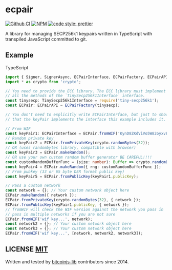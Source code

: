 # ecpair
[![Github CI](https://github.com/bitcoinjs/ecpair/actions/workflows/main_ci.yml/badge.svg)](https://github.com/bitcoinjs/ecpair/actions/workflows/main_ci.yml) [![NPM](https://img.shields.io/npm/v/ecpair.svg)](https://www.npmjs.org/package/ecpair) [![code style: prettier](https://img.shields.io/badge/code_style-prettier-ff69b4.svg?style=flat-square)](https://github.com/prettier/prettier)

A library for managing SECP256k1 keypairs written in TypeScript with transpiled JavaScript committed to git.

## Example

TypeScript

``` typescript
import { Signer, SignerAsync, ECPairInterface, ECPairFactory, ECPairAPI, TinySecp256k1Interface } from 'ecpair';
import * as crypto from 'crypto';

// You need to provide the ECC library. The ECC library must implement 
// all the methods of the `TinySecp256k1Interface` interface.
const tinysecp: TinySecp256k1Interface = require('tiny-secp256k1');
const ECPair: ECPairAPI = ECPairFactory(tinysecp);

// You don't need to explicitly write ECPairInterface, but just to show
// that the keyPair implements the interface this example includes it.

// From WIF
const keyPair1: ECPairInterface = ECPair.fromWIF('KynD8ZKdViVo5W82oyxvE18BbG6nZPVQ8Td8hYbwU94RmyUALUik');
// Random private key
const keyPair2 = ECPair.fromPrivateKey(crypto.randomBytes(32));
// OR (uses randombytes library, compatible with browser)
const keyPair3 = ECPair.makeRandom();
// OR use your own custom random buffer generator BE CAREFUL!!!!
const customRandomBufferFunc = (size: number): Buffer => crypto.randomBytes(size);
const keyPair4 = ECPair.makeRandom({ rng: customRandomBufferFunc });
// From pubkey (33 or 65 byte DER format public key)
const keyPair5 = ECPair.fromPublicKey(keyPair1.publicKey);

// Pass a custom network
const network = {}; // Your custom network object here
ECPair.makeRandom({ network });
ECPair.fromPrivateKey(crypto.randomBytes(32), { network });
ECPair.fromPublicKey(keyPair1.publicKey, { network });
// fromWIF will check the WIF version against the network you pass in
// pass in multiple networks if you are not sure
ECPair.fromWIF('wif key...', network);
const network2 = {}; // Your custom network object here
const network3 = {}; // Your custom network object here
ECPair.fromWIF('wif key...', [network, network2, network3]);
```

## LICENSE [MIT](LICENSE)
Written and tested by [bitcoinjs-lib](https://github.com/bitcoinjs/bitcoinjs-lib) contributors since 2014.
